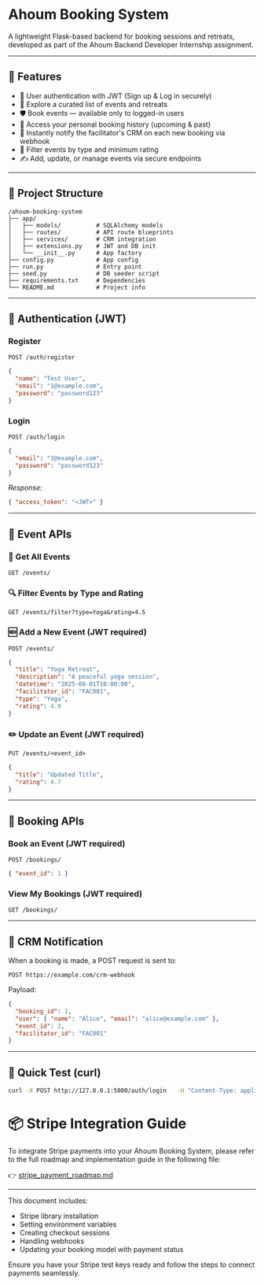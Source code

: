 # Ahoum Booking System

A lightweight Flask-based backend for booking sessions and retreats, developed as part of the Ahoum Backend Developer Internship assignment.

---

## 🚀 Features

- 🔐 User authentication with JWT (Sign up & Log in securely)  
- 🌿 Explore a curated list of events and retreats  
- 🛡️ Book events — available only to logged-in users  
- 📆 Access your personal booking history (upcoming & past)  
- 🔔 Instantly notify the facilitator's CRM on each new booking via webhook  
- 🧮 Filter events by type and minimum rating  
- ✍️ Add, update, or manage events via secure endpoints  

---

## 📁 Project Structure

```
/ahoum-booking-system
├── app/
│   ├── models/          # SQLAlchemy models
│   ├── routes/          # API route blueprints
│   ├── services/        # CRM integration
│   ├── extensions.py    # JWT and DB init
│   └── __init__.py      # App factory
├── config.py            # App config
├── run.py               # Entry point
├── seed.py              # DB seeder script
├── requirements.txt     # Dependencies
└── README.md            # Project info
```

---

## 🔐 Authentication (JWT)

### Register
`POST /auth/register`
```json
{
  "name": "Test User",
  "email": "1@example.com",
  "password": "password123"
}
```

### Login
`POST /auth/login`
```json
{
  "email": "1@example.com",
  "password": "password123"
}
```

_Response:_
```json
{ "access_token": "<JWT>" }
```

---

## 📅 Event APIs

### 🔎 Get All Events
`GET /events/`

### 🔍 Filter Events by Type and Rating
`GET /events/filter?type=Yoga&rating=4.5`

### 🆕 Add a New Event (JWT required)
`POST /events/`
```json
{
  "title": "Yoga Retreat",
  "description": "A peaceful yoga session",
  "datetime": "2025-08-01T10:00:00",
  "facilitator_id": "FAC001",
  "type": "Yoga",
  "rating": 4.9
}
```

### ✏️ Update an Event (JWT required)
`PUT /events/<event_id>`

```json
{
  "title": "Updated Title",
  "rating": 4.7
}
```

---

## 📝 Booking APIs

### Book an Event (JWT required)
`POST /bookings/`
```json
{ "event_id": 1 }
```

### View My Bookings (JWT required)
`GET /bookings/`

---

## 🔔 CRM Notification

When a booking is made, a POST request is sent to:
```
POST https://example.com/crm-webhook
```
Payload:
```json
{
  "booking_id": 1,
  "user": { "name": "Alice", "email": "alice@example.com" },
  "event_id": 2,
  "facilitator_id": "FAC001"
}
```

---

## 🧪 Quick Test (curl)
```bash
curl -X POST http://127.0.0.1:5000/auth/login   -H "Content-Type: application/json"   -d '{"email": "test@example.com", "password": "password123"}'
```

# 📦 Stripe Integration Guide

To integrate Stripe payments into your Ahoum Booking System, please refer to the full roadmap and implementation guide in the following file:

👉 [stripe_payment_roadmap.md](stripe_payment_roadmap.md)

---

This document includes:
- Stripe library installation
- Setting environment variables
- Creating checkout sessions
- Handling webhooks
- Updating your booking model with payment status

Ensure you have your Stripe test keys ready and follow the steps to connect payments seamlessly.


